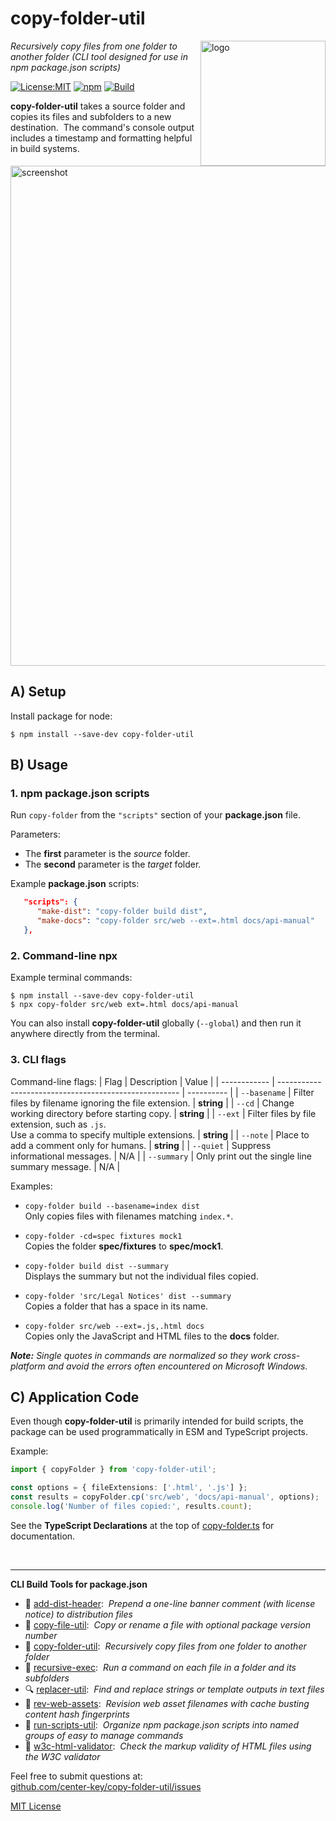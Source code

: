 # copy-folder-util
<img src=https://centerkey.com/graphics/center-key-logo.svg align=right width=200 alt=logo>

_Recursively copy files from one folder to another folder (CLI tool designed for use in npm package.json scripts)_

[![License:MIT](https://img.shields.io/badge/License-MIT-blue.svg)](https://github.com/center-key/copy-folder-util/blob/main/LICENSE.txt)
[![npm](https://img.shields.io/npm/v/copy-folder-util.svg)](https://www.npmjs.com/package/copy-folder-util)
[![Build](https://github.com/center-key/copy-folder-util/workflows/build/badge.svg)](https://github.com/center-key/copy-folder-util/actions/workflows/run-spec-on-push.yaml)

**copy-folder-util** takes a source folder and copies its files and subfolders to a new destination.&nbsp;
The command's console output includes a timestamp and formatting helpful in build systems.

<img src=https://raw.githubusercontent.com/center-key/copy-folder-util/main/screenshot.png
width=800 alt=screenshot>

## A) Setup
Install package for node:
```shell
$ npm install --save-dev copy-folder-util
```

## B) Usage
### 1. npm package.json scripts
Run `copy-folder` from the `"scripts"` section of your **package.json** file.

Parameters:
* The **first** parameter is the *source* folder.
* The **second** parameter is the *target* folder.

Example **package.json** scripts:
```json
   "scripts": {
      "make-dist": "copy-folder build dist",
      "make-docs": "copy-folder src/web --ext=.html docs/api-manual"
   },
```

### 2. Command-line npx
Example terminal commands:
```shell
$ npm install --save-dev copy-folder-util
$ npx copy-folder src/web ext=.html docs/api-manual
```
You can also install **copy-folder-util** globally (`--global`) and then run it anywhere directly from the terminal.

### 3. CLI flags
Command-line flags:
| Flag         | Description                                           | Value      |
| ------------ | ----------------------------------------------------- | ---------- |
| `--basename` | Filter files by filename ignoring the file extension. | **string** |
| `--cd`       | Change working directory before starting copy.        | **string** |
| `--ext`      | Filter files by file extension, such as `.js`.<br>Use a comma to specify multiple extensions. | **string** |
| `--note`     | Place to add a comment only for humans.               | **string** |
| `--quiet`    | Suppress informational messages.                      | N/A        |
| `--summary`  | Only print out the single line summary message.       | N/A        |

Examples:
   - `copy-folder build --basename=index dist` <br>
   Only copies files with filenames matching `index.*`.

   - `copy-folder -cd=spec fixtures mock1`<br>
   Copies the folder **spec/fixtures** to **spec/mock1**.

   - `copy-folder build dist --summary`<br>
   Displays the summary but not the individual files copied.

   - `copy-folder 'src/Legal Notices' dist --summary`<br>
   Copies a folder that has a space in its name.

   - `copy-folder src/web --ext=.js,.html docs`<br>
   Copies only the JavaScript and HTML files to the **docs** folder.

_**Note:** Single quotes in commands are normalized so they work cross-platform and avoid the errors often encountered on Microsoft Windows._

## C) Application Code
Even though **copy-folder-util** is primarily intended for build scripts, the package can be used programmatically in ESM and TypeScript projects.

Example:
``` typescript
import { copyFolder } from 'copy-folder-util';

const options = { fileExtensions: ['.html', '.js'] };
const results = copyFolder.cp('src/web', 'docs/api-manual', options);
console.log('Number of files copied:', results.count);
```

See the **TypeScript Declarations** at the top of [copy-folder.ts](copy-folder.ts) for documentation.

<br>

---
**CLI Build Tools for package.json**
   - 🎋 [add-dist-header](https://github.com/center-key/add-dist-header):&nbsp; _Prepend a one-line banner comment (with license notice) to distribution files_
   - 📄 [copy-file-util](https://github.com/center-key/copy-file-util):&nbsp; _Copy or rename a file with optional package version number_
   - 📂 [copy-folder-util](https://github.com/center-key/copy-folder-util):&nbsp; _Recursively copy files from one folder to another folder_
   - 🪺 [recursive-exec](https://github.com/center-key/recursive-exec):&nbsp; _Run a command on each file in a folder and its subfolders_
   - 🔍 [replacer-util](https://github.com/center-key/replacer-util):&nbsp; _Find and replace strings or template outputs in text files_
   - 🔢 [rev-web-assets](https://github.com/center-key/rev-web-assets):&nbsp; _Revision web asset filenames with cache busting content hash fingerprints_
   - 🚆 [run-scripts-util](https://github.com/center-key/run-scripts-util):&nbsp; _Organize npm package.json scripts into named groups of easy to manage commands_
   - 🚦 [w3c-html-validator](https://github.com/center-key/w3c-html-validator):&nbsp; _Check the markup validity of HTML files using the W3C validator_

Feel free to submit questions at:<br>
[github.com/center-key/copy-folder-util/issues](https://github.com/center-key/copy-folder-util/issues)

[MIT License](LICENSE.txt)
